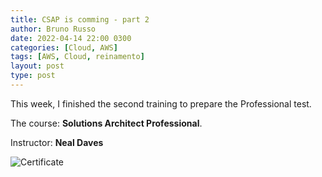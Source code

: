 ```yaml
---
title: CSAP is comming - part 2
author: Bruno Russo
date: 2022-04-14 22:00 0300
categories: [Cloud, AWS]
tags: [AWS, Cloud, reinamento]
layout: post
type: post
---
```


This week, I finished the second training to prepare the Professional test.

The course: **Solutions Architect Professional**.

Instructor: **Neal Daves**


![Certificate](https://brunorusso.com.br/assets/AWS-treinamento-neal.jpg)


